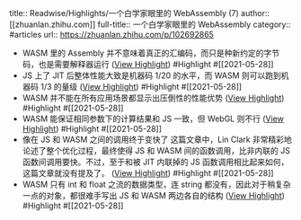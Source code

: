 title:: Readwise/Highlights/一个白学家眼里的 WebAssembly (7)
author:: [[zhuanlan.zhihu.com]]
full-title:: 一个白学家眼里的 WebAssembly
category:: #articles
url:: https://zhuanlan.zhihu.com/p/102692865

- WASM 里的 Assembly 并不意味着真正的汇编码，而只是种新约定的字节码，也是需要解释器运行 ([View Highlight](https://instapaper.com/read/1415666578/16516050)) #Highlight #[[2021-05-28]]
- JS 上了 JIT 后整体性能大致是机器码 1/20 的水平，而 WASM 则可以跑到机器码 1/3 的量级 ([View Highlight](https://instapaper.com/read/1415666578/16516051)) #Highlight #[[2021-05-28]]
- WASM 并不能在所有应用场景都显示出压倒性的性能优势 ([View Highlight](https://instapaper.com/read/1415666578/16516053)) #Highlight #[[2021-05-28]]
- WASM 能保证相同参数下的计算结果和 JS 一致，但 WebGL 则不行 ([View Highlight](https://instapaper.com/read/1415666578/16516076)) #Highlight #[[2021-05-28]]
- 像在 JS 和 WASM 之间的调用终于变快了 这篇文章中，Lin Clark 非常精彩地论述了整个优化过程，最终使得 JS 和 WASM 间的函数调用，比非内联的 JS 函数间调用要快。不过，至于和被 JIT 内联掉的 JS 函数调用相比起来如何，这篇文章就没有提及了。 ([View Highlight](https://instapaper.com/read/1415666578/16516081)) #Highlight #[[2021-05-28]]
- WASM 只有 int 和 float 之流的数据类型，连 string 都没有，因此对于稍复杂一点的对象，都很难手写出 JS 和 WASM 两边各自的结构 ([View Highlight](https://instapaper.com/read/1415666578/16516090)) #Highlight #[[2021-05-28]]